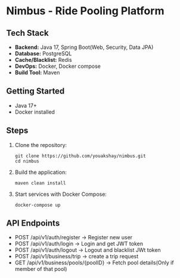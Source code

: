 # Nimbus - Ride Pooling Platform
## Tech Stack
- **Backend:** Java 17, Spring Boot(Web, Security, Data JPA)
- **Database:** PostgreSQL
- **Cache/Blacklist:** Redis
- **DevOps:** Docker, Docker compose
- **Build Tool:** Maven

## Getting Started
- Java 17+
- Docker installed

## Steps

1. Clone the repository:
   ```
   git clone https://github.com/youakshay/nimbus.git
   cd nimbus
   ```
2. Build the application:
   ```
   maven clean install
   ```
3. Start services with Docker Compose:
   ```
   docker-compose up
   ```

## API Endpoints
- POST /api/v1/auth/register -> Register new user
- POST /api/v1/auth/login -> Login and get JWT token
- POST /api/v1/auth/logout -> Logout and blacklist JWt token
- POST /api/v1/business/trip -> create a trip request
- GET /api/v1/business/pools/{poolID} -> Fetch pool details(Only if member of that pool)
